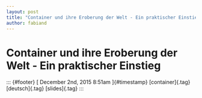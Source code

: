 ```yaml
---
layout: post
title: "Container und ihre Eroberung der Welt - Ein praktischer Einstieg"
author: fabiand
---
```



Container und ihre Eroberung der Welt - Ein praktischer Einstieg
================================================================

::: {#footer}
[ December 2nd, 2015 8:51am ]{#timestamp} [container]{.tag}
[deutsch]{.tag} [slides]{.tag}
:::
